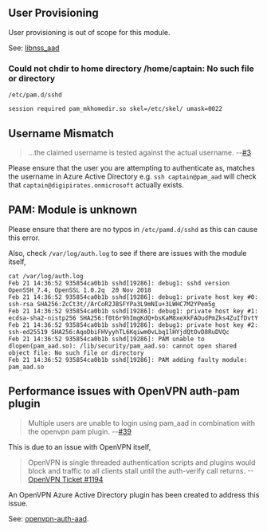 ## User Provisioning

User provisioning is out of scope for this module. 

See: [libnss_aad](https://github.com/aad-for-linux/libnss_aad)

### Could not chdir to home directory /home/captain: No such file or directory

`/etc/pam.d/sshd`
```
session required pam_mkhomedir.so skel=/etc/skel/ umask=0022
```

## Username Mismatch
> ...the claimed username is tested against the actual username. --[#3](https://github.com/aad-for-linux/pam_aad/issues/3)

Please ensure that the user you are attempting to authenticate as, matches the username in Azure Active Directory e.g. `ssh captain@pam_aad` will check that `captain@digipirates.onmicrosoft` actually exists.

## PAM: Module is unknown

Please ensure that there are no typos in `/etc/pamd.d/sshd` as this can cause this error.

Also, check `/var/log/auth.log` to see if there are issues with the module itself,

```terminal
cat /var/log/auth.log
Feb 21 14:36:52 935854ca0b1b sshd[19286]: debug1: sshd version OpenSSH_7.4, OpenSSL 1.0.2q  20 Nov 2018
Feb 21 14:36:52 935854ca0b1b sshd[19286]: debug1: private host key #0: ssh-rsa SHA256:ZcCt3t//ArCoR2JBSFYPa3L9mNIu+3LWHC7M2YPem5g
Feb 21 14:36:52 935854ca0b1b sshd[19286]: debug1: private host key #1: ecdsa-sha2-nistp256 SHA256:f0t6r9hImgKdQ+bsKaM8xeXkFAOudPmZks4ZuIfDvtY
Feb 21 14:36:52 935854ca0b1b sshd[19286]: debug1: private host key #2: ssh-ed25519 SHA256:AqoDbiFHVyyhTL6Kqiwm0vLbq1lHYjdQtOvD8RuDVQc
Feb 21 14:36:52 935854ca0b1b sshd[19286]: PAM unable to dlopen(pam_aad.so): /lib/security/pam_aad.so: cannot open shared object file: No such file or directory
Feb 21 14:36:52 935854ca0b1b sshd[19286]: PAM adding faulty module: pam_aad.so
```

## Performance issues with OpenVPN auth-pam plugin

> Multiple users are unable to login using pam_aad in combination with the openvpn pam plugin. --[#39](https://github.com/aad-for-linux/pam_aad/issues/39)

This is due to an issue with OpenVPN itself,

> OpenVPN is single threaded authentication scripts and plugins would block and traffic to all clients stall until the auth-verify call returns. --[OpenVPN Ticket #1194](https://community.openvpn.net/openvpn/ticket/1194)

An OpenVPN Azure Active Directory plugin has been created to address this issue.

See: [openvpn-auth-aad](https://github.com/aad-for-linux/openvpn-auth-aad).

